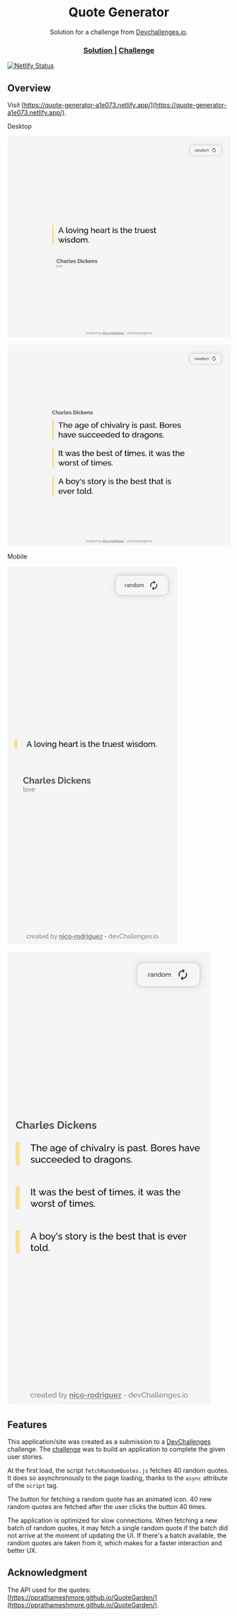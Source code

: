 <h1 align="center">Quote Generator</h1>

<div align="center">
   Solution for a challenge from  <a href="http://devchallenges.io" target="_blank">Devchallenges.io</a>.
</div>

<div align="center">
  <h3>
    <a href="https://quote-generator-a1e073.netlify.app/">
      Solution
    </a>
    <span> | </span>
    <a href="https://devchallenges.io/challenges/8Y3J4ucAMQpSnYTwwWW8">
      Challenge
    </a>
  </h3>
</div>

[![Netlify Status](https://api.netlify.com/api/v1/badges/a6006428-6c14-48a3-a388-0df361a80212/deploy-status)](https://app.netlify.com/sites/quote-generator-a1e073/deploys)

## Overview

Visit [https://quote-generator-a1e073.netlify.app/](https://quote-generator-a1e073.netlify.app/).

Desktop

![screenshot](./doc-images/screenshot-desktop.png)

![screenshot](./doc-images/screenshot-desktop-2.png)

Mobile

![screenshot](./doc-images/screenshot-mobile.png)

![screenshot](./doc-images/screenshot-mobile-2.png)
## Features

This application/site was created as a submission to a [DevChallenges](https://devchallenges.io/challenges) challenge. The [challenge](https://devchallenges.io/challenges/8Y3J4ucAMQpSnYTwwWW8) was to build an application to complete the given user stories.

At the first load, the script `fetchRandomQuotes.js` fetches 40 random quotes. It does so asynchronously to the page loading, thanks to the `async` attribute of the `script` tag.

The button for fetching a random quote has an animated icon. 40 new random quotes are fetched after the user clicks the button 40 times.

The application is optimized for slow connections. When fetching a new batch of random quotes, it may fetch a single random quote if the batch did not arrive at the moment of updating the UI. If there's a batch available, the random quotes are taken from it, which makes for a faster interaction and better UX.

## Acknowledgment

The API used for the quotes: [https://pprathameshmore.github.io/QuoteGarden/](https://pprathameshmore.github.io/QuoteGarden/).
